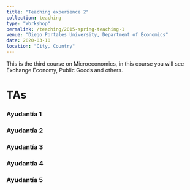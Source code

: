 ```yaml
---
title: "Teaching experience 2"
collection: teaching
type: "Workshop"
permalink: /teaching/2015-spring-teaching-1
venue: "Diego Portales University, Department of Economics"
date: 2020-03-10
location: "City, Country"
---
```


This is the third course on Microeconomics, in this course you will see Exchange Economy, Public Goods and others.

TAs
======

### Ayudantía 1


### Ayudantía 2

### Ayudantía 3

### Ayudantía 4

### Ayudantía 5
